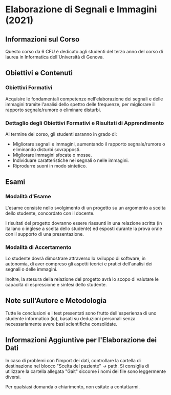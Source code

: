 # Elaborazione di Segnali e Immagini (2021)

## Informazioni sul Corso
Questo corso da 6 CFU è dedicato agli studenti del terzo anno del corso di laurea in Informatica dell'Università di Genova.

## Obiettivi e Contenuti
### Obiettivi Formativi
Acquisire le fondamentali competenze nell'elaborazione dei segnali e delle immagini tramite l'analisi dello spettro delle frequenze, per migliorare il rapporto segnale/rumore o eliminare disturbi.

### Dettaglio degli Obiettivi Formativi e Risultati di Apprendimento
Al termine del corso, gli studenti saranno in grado di:

- Migliorare segnali e immagini, aumentando il rapporto segnale/rumore o eliminando disturbi sovrapposti.
- Migliorare immagini sfocate o mosse.
- Individuare caratteristiche nei segnali o nelle immagini.
- Riprodurre suoni in modo sintetico.

## Esami
### Modalità d'Esame
L'esame consiste nello svolgimento di un progetto su un argomento a scelta dello studente, concordato con il docente.

I risultati del progetto dovranno essere riassunti in una relazione scritta (in italiano o inglese a scelta dello studente) ed esposti durante la prova orale con il supporto di una presentazione.

### Modalità di Accertamento
Lo studente dovrà dimostrare attraverso lo sviluppo di software, in autonomia, di aver compreso gli aspetti teorici e pratici dell'analisi dei segnali o delle immagini.

Inoltre, la stesura della relazione del progetto avrà lo scopo di valutare le capacità di espressione e sintesi dello studente.

## Note sull'Autore e Metodologia
Tutte le conclusioni e i test presentati sono frutto dell'esperienza di uno studente informatico (io), basati su deduzioni personali senza necessariamente avere basi scientifiche consolidate.

## Informazioni Aggiuntive per l'Elaborazione dei Dati
In caso di problemi con l'import dei dati, controllare la cartella di destinazione nel blocco "Scelta del paziente" -> path. Si consiglia di utilizzare la cartella allegata "Gait" siccome i nomi dei file sono leggermente diversi.

Per qualsiasi domanda o chiarimento, non esitate a contattarmi.
